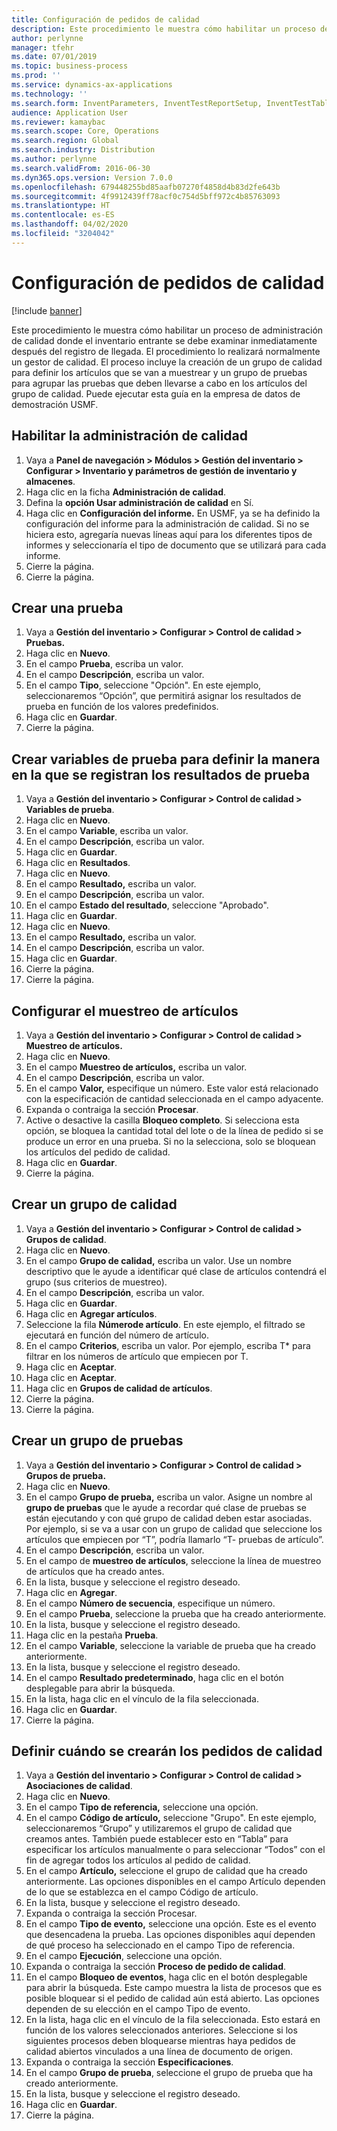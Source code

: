 ```yaml
---
title: Configuración de pedidos de calidad
description: Este procedimiento le muestra cómo habilitar un proceso de administración de calidad donde el inventario entrante se debe examinar inmediatamente después del registro de llegada.
author: perlynne
manager: tfehr
ms.date: 07/01/2019
ms.topic: business-process
ms.prod: ''
ms.service: dynamics-ax-applications
ms.technology: ''
ms.search.form: InventParameters, InventTestReportSetup, InventTestTable, DefaultDashboard, InventTestVariable, InventTestVariableOutcome, InventItemSampling, InventTestQualityGroup, InventTestItemQualityGroupAdd, SysQueryForm, InventTestItemQualityGroup, InventTestGroup, InventTestAssociationTable
audience: Application User
ms.reviewer: kamaybac
ms.search.scope: Core, Operations
ms.search.region: Global
ms.search.industry: Distribution
ms.author: perlynne
ms.search.validFrom: 2016-06-30
ms.dyn365.ops.version: Version 7.0.0
ms.openlocfilehash: 679448255bd85aafb07270f4858d4b83d2fe643b
ms.sourcegitcommit: 4f9912439ff78acf0c754d5bff972c4b85763093
ms.translationtype: HT
ms.contentlocale: es-ES
ms.lasthandoff: 04/02/2020
ms.locfileid: "3204042"
---
```

# <a name="set-up-quality-orders"></a>Configuración de pedidos de calidad

[!include [banner](../../includes/banner.md)]

Este procedimiento le muestra cómo habilitar un proceso de administración de calidad donde el inventario entrante se debe examinar inmediatamente después del registro de llegada. El procedimiento lo realizará normalmente un gestor de calidad. El proceso incluye la creación de un grupo de calidad para definir los artículos que se van a muestrear y un grupo de pruebas para agrupar las pruebas que deben llevarse a cabo en los artículos del grupo de calidad. Puede ejecutar esta guía en la empresa de datos de demostración USMF.


## <a name="enable-quality-management"></a>Habilitar la administración de calidad
1. Vaya a **Panel de navegación > Módulos > Gestión del inventario > Configurar > Inventario y parámetros de gestión de inventario y almacenes**.
2. Haga clic en la ficha **Administración de calidad**.
3. Defina la **opción Usar administración de calidad** en Sí.
4. Haga clic en **Configuración del informe.** En USMF, ya se ha definido la configuración del informe para la administración de calidad. Si no se hiciera esto, agregaría nuevas líneas aquí para los diferentes tipos de informes y seleccionaría el tipo de documento que se utilizará para cada informe.  
5. Cierre la página.
6. Cierre la página.

## <a name="create-a-test"></a>Crear una prueba
1. Vaya a **Gestión del inventario > Configurar > Control de calidad > Pruebas.**
2. Haga clic en **Nuevo**.
3. En el campo **Prueba**, escriba un valor.
4. En el campo **Descripción**, escriba un valor.
5. En el campo **Tipo**, seleccione "Opción". En este ejemplo, seleccionaremos “Opción”, que permitirá asignar los resultados de prueba en función de los valores predefinidos.  
6. Haga clic en **Guardar**.
7. Cierre la página.

## <a name="create-test-variables-to-define-the-way-test-results-are-recorded"></a>Crear variables de prueba para definir la manera en la que se registran los resultados de prueba
1. Vaya a **Gestión del inventario > Configurar > Control de calidad > Variables de prueba**.
2. Haga clic en **Nuevo**.
3. En el campo **Variable**, escriba un valor.
4. En el campo **Descripción**, escriba un valor.
5. Haga clic en **Guardar**.
6. Haga clic en **Resultados**.
7. Haga clic en **Nuevo**.
8. En el campo **Resultado,** escriba un valor.
9. En el campo **Descripción**, escriba un valor.
10. En el campo **Estado del resultado**, seleccione "Aprobado".
11. Haga clic en **Guardar**.
12. Haga clic en **Nuevo**.
13. En el campo **Resultado,** escriba un valor.
14. En el campo **Descripción**, escriba un valor.
15. Haga clic en **Guardar**.
16. Cierre la página.
17. Cierre la página.

## <a name="set-up-item-sampling"></a>Configurar el muestreo de artículos
1. Vaya a **Gestión del inventario > Configurar > Control de calidad > Muestreo de artículos.**
2. Haga clic en **Nuevo**.
3. En el campo **Muestreo de artículos,** escriba un valor.
4. En el campo **Descripción**, escriba un valor.
5. En el campo **Valor,** especifique un número. Este valor está relacionado con la especificación de cantidad seleccionada en el campo adyacente.  
6. Expanda o contraiga la sección **Procesar**.
7. Active o desactive la casilla **Bloqueo completo**. Si selecciona esta opción, se bloquea la cantidad total del lote o de la línea de pedido si se produce un error en una prueba. Si no la selecciona, solo se bloquean los artículos del pedido de calidad.  
8. Haga clic en **Guardar**.
9. Cierre la página.

## <a name="create-a-quality-group"></a>Crear un grupo de calidad
1. Vaya a **Gestión del inventario > Configurar > Control de calidad > Grupos de calidad**.
2. Haga clic en **Nuevo**.
3. En el campo **Grupo de calidad,** escriba un valor. Use un nombre descriptivo que le ayude a identificar qué clase de artículos contendrá el grupo (sus criterios de muestreo).  
4. En el campo **Descripción**, escriba un valor.
5. Haga clic en **Guardar**.
6. Haga clic en **Agregar artículos**.
7. Seleccione la fila **Númerode artículo**. En este ejemplo, el filtrado se ejecutará en función del número de artículo.  
8. En el campo **Criterios**, escriba un valor. Por ejemplo, escriba T* para filtrar en los números de artículo que empiecen por T.  
9. Haga clic en **Aceptar**.
10. Haga clic en **Aceptar**.
11. Haga clic en **Grupos de calidad de artículos**.
12. Cierre la página.
13. Cierre la página.

## <a name="create-a-test-group"></a>Crear un grupo de pruebas
1. Vaya a **Gestión del inventario > Configurar > Control de calidad > Grupos de prueba.**
2. Haga clic en **Nuevo**.
3. En el campo **Grupo de prueba,** escriba un valor. Asigne un nombre al **grupo de pruebas** que le ayude a recordar qué clase de pruebas se están ejecutando y con qué grupo de calidad deben estar asociadas. Por ejemplo, si se va a usar con un grupo de calidad que seleccione los artículos que empiecen por “T”, podría llamarlo “T- pruebas de artículo”.  
4. En el campo **Descripción**, escriba un valor.
5. En el campo de **muestreo de artículos**, seleccione la línea de muestreo de artículos que ha creado antes.
6. En la lista, busque y seleccione el registro deseado.
7. Haga clic en **Agregar**.
8. En el campo **Número de secuencia**, especifique un número.
9. En el campo **Prueba**, seleccione la prueba que ha creado anteriormente.
10. En la lista, busque y seleccione el registro deseado.
11. Haga clic en la pestaña **Prueba**.
12. En el campo **Variable**, seleccione la variable de prueba que ha creado anteriormente.
13. En la lista, busque y seleccione el registro deseado.
14. En el campo **Resultado predeterminado**, haga clic en el botón desplegable para abrir la búsqueda.
15. En la lista, haga clic en el vínculo de la fila seleccionada.
16. Haga clic en **Guardar**.
17. Cierre la página.

## <a name="define-when-quality-orders-will-be-created"></a>Definir cuándo se crearán los pedidos de calidad
1. Vaya a **Gestión del inventario > Configurar > Control de calidad > Asociaciones de calidad**.
2. Haga clic en **Nuevo**.
3. En el campo **Tipo de referencia,** seleccione una opción.
4. En el campo **Código de artículo,** seleccione "Grupo". En este ejemplo, seleccionaremos “Grupo” y utilizaremos el grupo de calidad que creamos antes. También puede establecer esto en “Tabla” para especificar los artículos manualmente o para seleccionar “Todos” con el fin de agregar todos los artículos al pedido de calidad.  
5. En el campo **Artículo,** seleccione el grupo de calidad que ha creado anteriormente. Las opciones disponibles en el campo Artículo dependen de lo que se establezca en el campo Código de artículo.  
6. En la lista, busque y seleccione el registro deseado.
7. Expanda o contraiga la sección Procesar.
8. En el campo **Tipo de evento,** seleccione una opción. Este es el evento que desencadena la prueba. Las opciones disponibles aquí dependen de qué proceso ha seleccionado en el campo Tipo de referencia.  
9. En el campo **Ejecución**, seleccione una opción.
10. Expanda o contraiga la sección **Proceso de pedido de calidad**.
11. En el campo **Bloqueo de eventos**, haga clic en el botón desplegable para abrir la búsqueda. Este campo muestra la lista de procesos que es posible bloquear si el pedido de calidad aún está abierto. Las opciones dependen de su elección en el campo Tipo de evento.  
12. En la lista, haga clic en el vínculo de la fila seleccionada. Esto estará en función de los valores seleccionados anteriores. Seleccione si los siguientes procesos deben bloquearse mientras haya pedidos de calidad abiertos vinculados a una línea de documento de origen.  
13. Expanda o contraiga la sección **Especificaciones**.
14. En el campo **Grupo de prueba**, seleccione el grupo de prueba que ha creado anteriormente.
15. En la lista, busque y seleccione el registro deseado.
16. Haga clic en **Guardar**.
17. Cierre la página.

